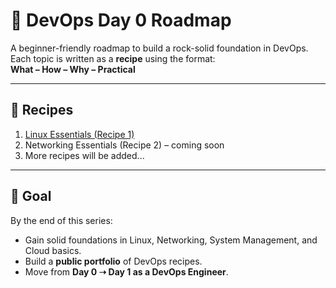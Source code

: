 # 🚀 DevOps Day 0 Roadmap

A beginner-friendly roadmap to build a rock-solid foundation in DevOps.  
Each topic is written as a **recipe** using the format:  
**What – How – Why – Practical**

---

## 📖 Recipes

1. [Linux Essentials (Recipe 1)](./docs/Recipe-01-Linux.md)
2. Networking Essentials (Recipe 2) – coming soon
3. More recipes will be added...

---

## 🎯 Goal
By the end of this series:
- Gain solid foundations in Linux, Networking, System Management, and Cloud basics.
- Build a **public portfolio** of DevOps recipes.
- Move from **Day 0 ➝ Day 1 as a DevOps Engineer**.
